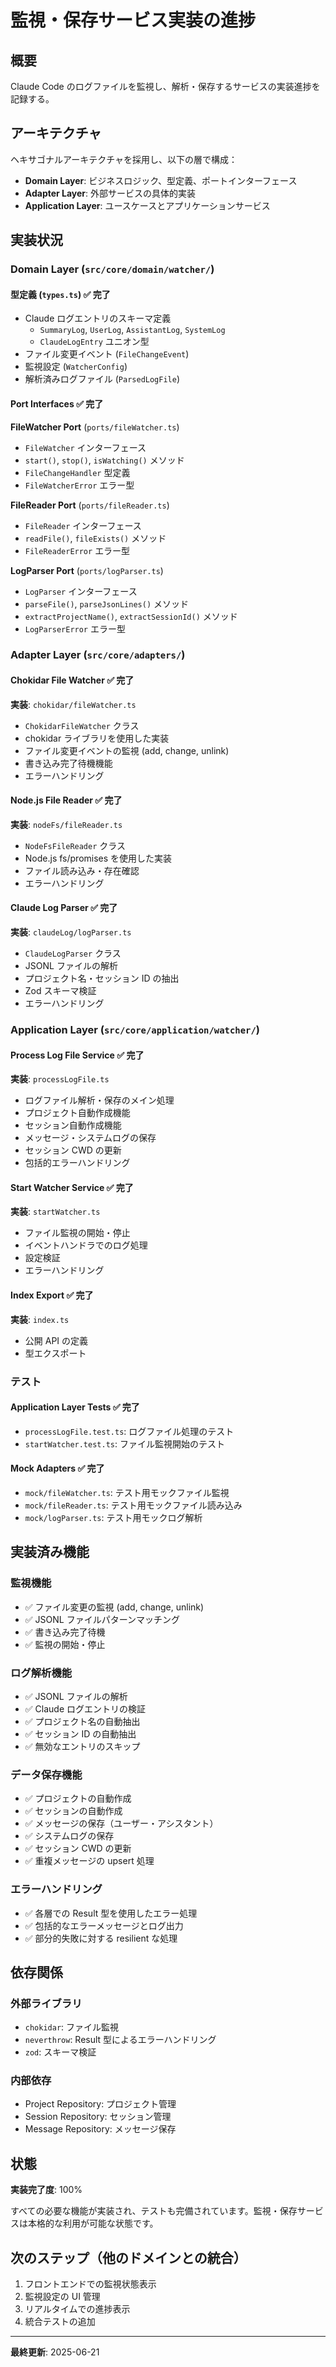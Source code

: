 # 監視・保存サービス実装の進捗

## 概要

Claude Code のログファイルを監視し、解析・保存するサービスの実装進捗を記録する。

## アーキテクチャ

ヘキサゴナルアーキテクチャを採用し、以下の層で構成：

- **Domain Layer**: ビジネスロジック、型定義、ポートインターフェース
- **Adapter Layer**: 外部サービスの具体的実装
- **Application Layer**: ユースケースとアプリケーションサービス

## 実装状況

### Domain Layer (`src/core/domain/watcher/`)

#### 型定義 (`types.ts`) ✅ 完了
- Claude ログエントリのスキーマ定義
  - `SummaryLog`, `UserLog`, `AssistantLog`, `SystemLog`
  - `ClaudeLogEntry` ユニオン型
- ファイル変更イベント (`FileChangeEvent`)
- 監視設定 (`WatcherConfig`)
- 解析済みログファイル (`ParsedLogFile`)

#### Port Interfaces ✅ 完了

**FileWatcher Port** (`ports/fileWatcher.ts`)
- `FileWatcher` インターフェース
- `start()`, `stop()`, `isWatching()` メソッド
- `FileChangeHandler` 型定義
- `FileWatcherError` エラー型

**FileReader Port** (`ports/fileReader.ts`)
- `FileReader` インターフェース
- `readFile()`, `fileExists()` メソッド
- `FileReaderError` エラー型

**LogParser Port** (`ports/logParser.ts`)
- `LogParser` インターフェース
- `parseFile()`, `parseJsonLines()` メソッド
- `extractProjectName()`, `extractSessionId()` メソッド
- `LogParserError` エラー型

### Adapter Layer (`src/core/adapters/`)

#### Chokidar File Watcher ✅ 完了
**実装**: `chokidar/fileWatcher.ts`
- `ChokidarFileWatcher` クラス
- chokidar ライブラリを使用した実装
- ファイル変更イベントの監視 (add, change, unlink)
- 書き込み完了待機機能
- エラーハンドリング

#### Node.js File Reader ✅ 完了
**実装**: `nodeFs/fileReader.ts`
- `NodeFsFileReader` クラス
- Node.js fs/promises を使用した実装
- ファイル読み込み・存在確認
- エラーハンドリング

#### Claude Log Parser ✅ 完了
**実装**: `claudeLog/logParser.ts`
- `ClaudeLogParser` クラス
- JSONL ファイルの解析
- プロジェクト名・セッション ID の抽出
- Zod スキーマ検証
- エラーハンドリング

### Application Layer (`src/core/application/watcher/`)

#### Process Log File Service ✅ 完了
**実装**: `processLogFile.ts`
- ログファイル解析・保存のメイン処理
- プロジェクト自動作成機能
- セッション自動作成機能
- メッセージ・システムログの保存
- セッション CWD の更新
- 包括的エラーハンドリング

#### Start Watcher Service ✅ 完了
**実装**: `startWatcher.ts`
- ファイル監視の開始・停止
- イベントハンドラでのログ処理
- 設定検証
- エラーハンドリング

#### Index Export ✅ 完了
**実装**: `index.ts`
- 公開 API の定義
- 型エクスポート

### テスト

#### Application Layer Tests ✅ 完了
- `processLogFile.test.ts`: ログファイル処理のテスト
- `startWatcher.test.ts`: ファイル監視開始のテスト

#### Mock Adapters ✅ 完了
- `mock/fileWatcher.ts`: テスト用モックファイル監視
- `mock/fileReader.ts`: テスト用モックファイル読み込み
- `mock/logParser.ts`: テスト用モックログ解析

## 実装済み機能

### 監視機能
- ✅ ファイル変更の監視 (add, change, unlink)
- ✅ JSONL ファイルパターンマッチング
- ✅ 書き込み完了待機
- ✅ 監視の開始・停止

### ログ解析機能
- ✅ JSONL ファイルの解析
- ✅ Claude ログエントリの検証
- ✅ プロジェクト名の自動抽出
- ✅ セッション ID の自動抽出
- ✅ 無効なエントリのスキップ

### データ保存機能
- ✅ プロジェクトの自動作成
- ✅ セッションの自動作成
- ✅ メッセージの保存（ユーザー・アシスタント）
- ✅ システムログの保存
- ✅ セッション CWD の更新
- ✅ 重複メッセージの upsert 処理

### エラーハンドリング
- ✅ 各層での Result 型を使用したエラー処理
- ✅ 包括的なエラーメッセージとログ出力
- ✅ 部分的失敗に対する resilient な処理

## 依存関係

### 外部ライブラリ
- `chokidar`: ファイル監視
- `neverthrow`: Result 型によるエラーハンドリング
- `zod`: スキーマ検証

### 内部依存
- Project Repository: プロジェクト管理
- Session Repository: セッション管理  
- Message Repository: メッセージ保存

## 状態

**実装完了度**: 100%

すべての必要な機能が実装され、テストも完備されています。監視・保存サービスは本格的な利用が可能な状態です。

## 次のステップ（他のドメインとの統合）

1. フロントエンドでの監視状態表示
2. 監視設定の UI 管理
3. リアルタイムでの進捗表示
4. 統合テストの追加

---

**最終更新**: 2025-06-21